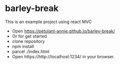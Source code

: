 # barley-break

This is an example project using react MVC

- Open https://petulant-annie.github.io/barley-break/
- Or for get started
- clone repository
- npm install
- parcel ./index.html
- Open https://http://localhost:1234/ in your browser.
